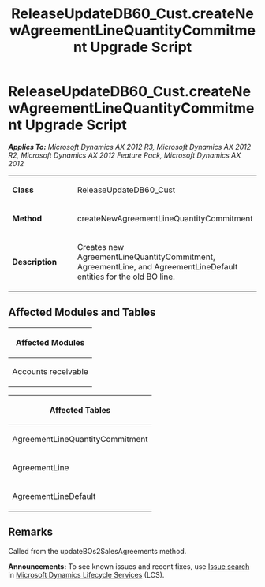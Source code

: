 ﻿---
title: ReleaseUpdateDB60_Cust.createNewAgreementLineQuantityCommitment Upgrade Script
TOCTitle: ReleaseUpdateDB60_Cust.createNewAgreementLineQuantityCommitment Upgrade Script
ms:assetid: 7cb4235d-da6f-6a06-ec9d-874e5ace91ee
ms:mtpsurl: https://msdn.microsoft.com/en-us/library/JJ719469(v=AX.60)
ms:contentKeyID: 49709259
ms.date: 05/18/2015
mtps_version: v=AX.60
---

# ReleaseUpdateDB60\_Cust.createNewAgreementLineQuantityCommitment Upgrade Script 


_**Applies To:** Microsoft Dynamics AX 2012 R3, Microsoft Dynamics AX 2012 R2, Microsoft Dynamics AX 2012 Feature Pack, Microsoft Dynamics AX 2012_

<table>
<colgroup>
<col style="width: 50%" />
<col style="width: 50%" />
</colgroup>
<tbody>
<tr class="odd">
<td><p><strong>Class</strong></p></td>
<td><p>ReleaseUpdateDB60_Cust</p></td>
</tr>
<tr class="even">
<td><p><strong>Method</strong></p></td>
<td><p>createNewAgreementLineQuantityCommitment</p></td>
</tr>
<tr class="odd">
<td><p><strong>Description</strong></p></td>
<td><p>Creates new AgreementLineQuantityCommitment, AgreementLine, and AgreementLineDefault entities for the old BO line.</p></td>
</tr>
</tbody>
</table>


## Affected Modules and Tables

<table>
<colgroup>
<col style="width: 100%" />
</colgroup>
<thead>
<tr class="header">
<th><p>Affected Modules</p></th>
</tr>
</thead>
<tbody>
<tr class="odd">
<td><p>Accounts receivable</p></td>
</tr>
</tbody>
</table>


<table>
<colgroup>
<col style="width: 100%" />
</colgroup>
<thead>
<tr class="header">
<th><p>Affected Tables</p></th>
</tr>
</thead>
<tbody>
<tr class="odd">
<td><p>AgreementLineQuantityCommitment</p></td>
</tr>
<tr class="even">
<td><p>AgreementLine</p></td>
</tr>
<tr class="odd">
<td><p>AgreementLineDefault</p></td>
</tr>
</tbody>
</table>


## Remarks

Called from the updateBOs2SalesAgreements method.

  
**Announcements:** To see known issues and recent fixes, use [Issue search](http://go.microsoft.com/fwlink/?linkid=389258) in [Microsoft Dynamics Lifecycle Services](http://go.microsoft.com/fwlink/?linkid=306505) (LCS).

